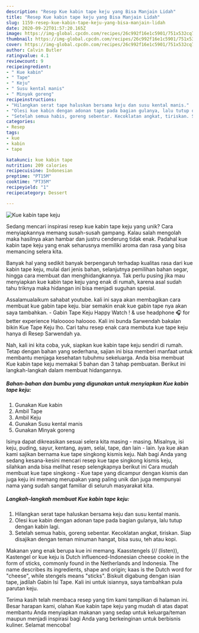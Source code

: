 ```yaml
---
description: "Resep Kue kabin tape keju yang Bisa Manjain Lidah"
title: "Resep Kue kabin tape keju yang Bisa Manjain Lidah"
slug: 1159-resep-kue-kabin-tape-keju-yang-bisa-manjain-lidah
date: 2020-09-22T01:57:20.165Z
image: https://img-global.cpcdn.com/recipes/26c992f16e1c5901/751x532cq70/kue-kabin-tape-keju-foto-resep-utama.jpg
thumbnail: https://img-global.cpcdn.com/recipes/26c992f16e1c5901/751x532cq70/kue-kabin-tape-keju-foto-resep-utama.jpg
cover: https://img-global.cpcdn.com/recipes/26c992f16e1c5901/751x532cq70/kue-kabin-tape-keju-foto-resep-utama.jpg
author: Calvin Butler
ratingvalue: 4.1
reviewcount: 9
recipeingredient:
- " Kue kabin"
- " Tape"
- " Keju"
- " Susu kental manis"
- " Minyak goreng"
recipeinstructions:
- "Hilangkan serat tape haluskan bersama keju dan susu kental manis."
- "Olesi kue kabin dengan adonan tape pada bagian gulanya, lalu tutup dengan kabin lagi."
- "Setelah semua habis, goreng sebentar. Kecoklatan angkat, tiriskan. Siap disajikan dengan teman minuman hangat, bisa susu, teh atau kopi."
categories:
- Resep
tags:
- kue
- kabin
- tape

katakunci: kue kabin tape 
nutrition: 209 calories
recipecuisine: Indonesian
preptime: "PT15M"
cooktime: "PT35M"
recipeyield: "1"
recipecategory: Dessert

---
```



![Kue kabin tape keju](https://img-global.cpcdn.com/recipes/26c992f16e1c5901/751x532cq70/kue-kabin-tape-keju-foto-resep-utama.jpg)

Sedang mencari inspirasi resep kue kabin tape keju yang unik? Cara menyiapkannya memang susah-susah gampang. Kalau salah mengolah maka hasilnya akan hambar dan justru cenderung tidak enak. Padahal kue kabin tape keju yang enak seharusnya memiliki aroma dan rasa yang bisa memancing selera kita.

Banyak hal yang sedikit banyak berpengaruh terhadap kualitas rasa dari kue kabin tape keju, mulai dari jenis bahan, selanjutnya pemilihan bahan segar, hingga cara membuat dan menghidangkannya. Tak perlu pusing jika mau menyiapkan kue kabin tape keju yang enak di rumah, karena asal sudah tahu triknya maka hidangan ini bisa menjadi suguhan spesial.

Assalamualaikum sahabat youtube. kali ini saya akan membagikan cara membuat kue gabin tape keju. biar semakin enak kue gabin tape nya akan saya tambahkan. - Gabin Tape Keju Happy Watch ! &amp; use headphone 🎧 for better experience  Halooooo haloooo. Kali ini bunda Sarwendah bakalan bikin Kue Tape Keju lho. Cari tahu resep enak cara membuta kue tape keju hanya di Resep Sarwendah ya.


Nah, kali ini kita coba, yuk, siapkan kue kabin tape keju sendiri di rumah. Tetap dengan bahan yang sederhana, sajian ini bisa memberi manfaat untuk membantu menjaga kesehatan tubuhmu sekeluarga. Anda bisa membuat Kue kabin tape keju memakai 5 bahan dan 3 tahap pembuatan. Berikut ini langkah-langkah dalam membuat hidangannya.

<!--inarticleads1-->

##### Bahan-bahan dan bumbu yang digunakan untuk menyiapkan Kue kabin tape keju:

1. Gunakan  Kue kabin
1. Ambil  Tape
1. Ambil  Keju
1. Gunakan  Susu kental manis
1. Gunakan  Minyak goreng


Isinya dapat dikreasikan sesuai selera kita masing - masing. Misalnya, isi keju, puding, sayur, kentang, ayam, selai, tape, dan lain - lain. Iya kue akan kami sajikan bernama kue tape singkong kismis keju. Nah bagi Anda yang sedang kesana-kesini mencari resep kue tape singkong kismis keju, silahkan anda bisa melihat resep selengkapnya berikut ini Cara mudah membuat kue tape singkong - Kue tape yang dicampur dengan kismis dan juga keju ini memang merupakan yang paling unik dan juga mempunyai nama yang sudah sangat familiar di seluruh masyarakat kita. 

<!--inarticleads2-->

##### Langkah-langkah membuat Kue kabin tape keju:

1. Hilangkan serat tape haluskan bersama keju dan susu kental manis.
1. Olesi kue kabin dengan adonan tape pada bagian gulanya, lalu tutup dengan kabin lagi.
1. Setelah semua habis, goreng sebentar. Kecoklatan angkat, tiriskan. Siap disajikan dengan teman minuman hangat, bisa susu, teh atau kopi.


Makanan yang enak berupa kue ini memang. Kaasstengels (// (listen)), Kastengel or kue keju is Dutch influenced-Indonesian cheese cookie in the form of sticks, commonly found in the Netherlands and Indonesia. The name describes its ingredients, shape and origin; kaas is the Dutch word for &#34;cheese&#34;, while stengels means &#34;sticks&#34;. Biskuit digabung dengan isian tape, jadilah Gabin Isi Tape. Kali ini untuk isiannya, saya tambahkan pula parutan keju. 

Terima kasih telah membaca resep yang tim kami tampilkan di halaman ini. Besar harapan kami, olahan Kue kabin tape keju yang mudah di atas dapat membantu Anda menyiapkan makanan yang sedap untuk keluarga/teman maupun menjadi inspirasi bagi Anda yang berkeinginan untuk berbisnis kuliner. Selamat mencoba!
